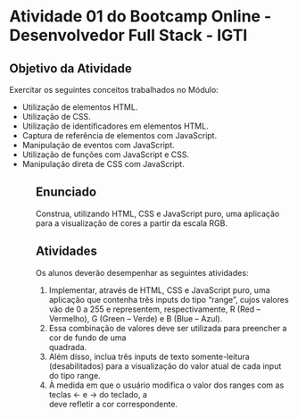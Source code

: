 # Atividade 01 do Bootcamp Online - Desenvolvedor Full Stack - IGTI

## Objetivo da Atividade
Exercitar os seguintes conceitos trabalhados no Módulo:

<ul>
  <li>Utilização de elementos HTML.</li>
  <li>Utilização de CSS.</li>
  <li>Utilização de identificadores em elementos HTML.</li>
  <li>Captura de referência de elementos com JavaScript.</li>
  <li>Manipulação de eventos com JavaScript.</li>
  <li>Utilização de funções com JavaScript e CSS.</li>
  <li>Manipulação direta de CSS com JavaScript.</li>
<ul>
  
## Enunciado
Construa, utilizando HTML, CSS e JavaScript puro, uma aplicação para a visualização de cores a partir da escala RGB. 

## Atividades
Os alunos deverão desempenhar as seguintes atividades:

<ol>
  <li>Implementar, através de HTML, CSS e JavaScript puro, uma aplicação que contenha três inputs do tipo “range”, cujos valores vão de 0 a 255 e representem, respectivamente, R (Red – Vermelho), G (Green – Verde) e B (Blue – Azul).</li>
  <li>Essa combinação de valores deve ser utilizada para preencher a cor de fundo de uma <div> quadrada.</li>
  <li>Além disso, inclua três inputs de texto somente-leitura (desabilitados) para a visualização do valor atual de cada input do tipo range.</li>
  <li>À medida em que o usuário modifica o valor dos ranges com as teclas ← e → do teclado, a <div> deve refletir a cor correspondente.</li>
